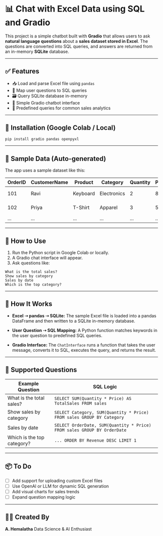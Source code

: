 
# 📊 Chat with Excel Data using SQL and Gradio

This project is a simple chatbot built with **Gradio** that allows users to ask **natural language questions** about a **sales dataset stored in Excel**. The questions are converted into SQL queries, and answers are returned from an in-memory **SQLite** database.

---

## ✅ Features

- 📥 Load and parse Excel file using `pandas`
- 🧠 Map user questions to SQL queries
- 🗃️ Query SQLite database in-memory
- 💬 Simple Gradio chatbot interface
- 📌 Predefined queries for common sales analytics

---

## 🔧 Installation (Google Colab / Local)

```bash
pip install gradio pandas openpyxl
````

---

## 📁 Sample Data (Auto-generated)

The app uses a sample dataset like this:

| OrderID | CustomerName | Product  | Category    | Quantity | Price | OrderDate  |
| ------- | ------------ | -------- | ----------- | -------- | ----- | ---------- |
| 101     | Ravi         | Keyboard | Electronics | 2        | 800   | 2024-10-01 |
| 102     | Priya        | T-Shirt  | Apparel     | 3        | 500   | 2024-10-02 |
| ...     | ...          | ...      | ...         | ...      | ...   | ...        |

---

## 🚀 How to Use

1. Run the Python script in Google Colab or locally.
2. A Gradio chat interface will appear.
3. Ask questions like:

```
What is the total sales?
Show sales by category
Sales by date
Which is the top category?
```

---

## 🤖 How It Works

* **Excel ➝ pandas ➝ SQLite:**
  The sample Excel file is loaded into a pandas DataFrame and then written to a SQLite in-memory database.

* **User Question ➝ SQL Mapping:**
  A Python function matches keywords in the user question to predefined SQL queries.

* **Gradio Interface:**
  The `ChatInterface` runs a function that takes the user message, converts it to SQL, executes the query, and returns the result.

---

## 🧠 Supported Questions

| Example Question           | SQL Logic                                                               |
| -------------------------- | ----------------------------------------------------------------------- |
| What is the total sales?   | `SELECT SUM(Quantity * Price) AS TotalSales FROM sales`                 |
| Show sales by category     | `SELECT Category, SUM(Quantity * Price) FROM sales GROUP BY Category`   |
| Sales by date              | `SELECT OrderDate, SUM(Quantity * Price) FROM sales GROUP BY OrderDate` |
| Which is the top category? | `... ORDER BY Revenue DESC LIMIT 1`                                     |

---

## 📦 To Do

* [ ] Add support for uploading custom Excel files
* [ ] Use OpenAI or LLM for dynamic SQL generation
* [ ] Add visual charts for sales trends
* [ ] Expand question mapping logic

---

## 🙋‍♀️ Created By

**A. Hemalatha**
Data Science & AI Enthusiast

```
